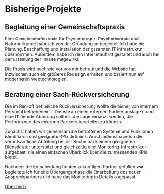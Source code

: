 # Bisherige Projekte

## Begleitung einer Gemeinschaftspraxis

Eine Gemeinschaftspraxis für Physiotherapie, Psychotherapie und Naturheilkunde
habe ich von der Gründung an begleitet. Ich habe die Planung, Beschaffung und
Installation der gesamten IT-Infrastruktur übernommen. Außerdem habe ich
den Internetauftritt gestaltet und auch bei der Erstellung der Inhalte mitgewirkt.

Die Praxis wird nach wie vor von mir betreut und die Website hat inzwischen
auch ein größeres Redesign erhalten und basiert nun auf moderneren
Webtechnologien.

## Beratung einer Sach-Rückversicherung

Die im Run-off befindliche Rückversicherung wollte die bisher von internem
Personal betriebenen IT Dienste an einen externen Partner auslagern und eine IT
fremde Abteilung sollte in die Lage versetzt werden, die Performance des externen
Partners beurteilen zu können.

Zunächst haben wir gemeinsam die betroffenen Systeme und Funktionen
identifiziert und geeignete KPIs definiert. Anschließend habe ich die
verantwortliche Abteilung bei der Suche nach einem geeigneten Dienstleister
unterstützt und gleichzeitig eine Monitoring-Infrastruktur aufgebaut, die
einen einfachen Überblick über die zu messenden KPIs bietet.

Nachdem die Entscheidung für den zukünfitgen Partner gefallen war, begleitete ich
für eine Übergangsphase die Einarbeitung des neuen Ansprechpartners und habe
das Monitoring in Details angepasst.

[Über mich](/index.html)
